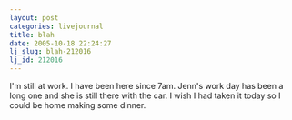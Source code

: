 ```yaml
---
layout: post
categories: livejournal
title: blah
date: 2005-10-18 22:24:27
lj_slug: blah-212016
lj_id: 212016
---
```

I'm still at work. I have been here since 7am. Jenn's work day has been a long one and she is still there with the car. I wish I had taken it today so I could be home making some dinner.

